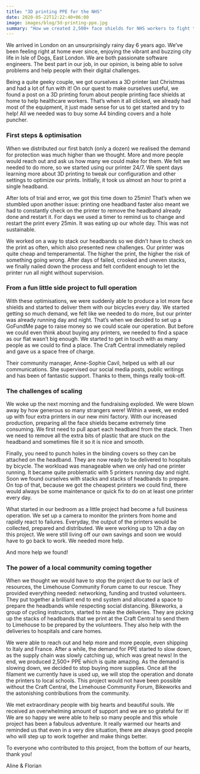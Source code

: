 ```yaml
---
title: "3D printing PPE for the NHS"
date: 2020-05-22T12:22:40+06:00
image: images/blog/3d-printing-ppe.jpg
summary: "How we created 2,500+ face shields for NHS workers to fight the PPE shortage crisis"
---
```

We arrived in London on an unsurprisingly rainy day 6 years ago. We’ve been feeling right at home ever since, enjoying the vibrant and buzzing city life in Isle of Dogs, East London.
We are both passionate software engineers. The best part in our job, in our opinion, is being able to solve problems and help people with their digital challenges.

Being a quite geeky couple, we got ourselves a 3D printer last Christmas and had a lot of fun with it! On our quest to make ourselves useful, we found a post on a 3D printing forum about people printing face shields at home to help healthcare workers. That’s when it all clicked, we already had most of the equipment, it just made sense for us to get started and try to help! All we needed was to buy some A4 binding covers and a hole puncher.

### First steps & optimisation 

When we distributed our first batch (only a dozen) we realised the demand for protection was much higher than we thought. More and more people would reach out and ask us how many we could make for them. We felt we needed to do more, so we started using our printer 24/7. We spent days learning more about 3D printing to tweak our configuration and other settings to optimize our prints.
Initially, it took us almost an hour to print a single headband. 

After lots of trial and error, we got this time down to 25min! That’s when we stumbled upon another issue: printing one headband faster also meant we had to constantly check on the printer to remove the headband already done and restart it. For days we used a timer to remind us to change and restart the print every 25min. It was eating up our whole day. This was not sustainable.

We worked on a way to stack our headbands so we didn’t have to check on the print as often, which also presented new challenges. Our printer was quite cheap and temperamental. The higher the print, the higher the risk of something going wrong. After days of failed, crooked and uneven stacks, we finally nailed down the process and felt confident enough to let the printer run all night without supervision.

### From a fun little side project to full operation

With these optimisations, we were suddenly able to produce a lot more face shields and started to deliver them with our bicycles every day. We started getting so much demand, we felt like we needed to do more, but our printer was already running day and night.
That’s when we decided to set up a GoFundMe page to raise money so we could scale our operation. But before we could even think about buying any printers, we needed to find a space as our flat wasn’t big enough. We started to get in touch with as many people as we could to find a place. The Craft Central immediately replied and gave us a space free of charge.

Their community manager, Anne-Sophie Cavil, helped us with all our communications. She supervised our social media posts, public writings and has been of fantastic support.
Thanks to them, things really took-off.

### The challenges of scaling

We woke up the next morning and the fundraising exploded. We were blown away by how generous so many strangers were! Within a week, we ended up with four extra printers in our new mini factory. With our increased production, preparing all the face shields became extremely time consuming. We first need to pull apart each headband from the stack. Then we need to remove all the extra bits of plastic that are stuck on the headband and sometimes file it so it is nice and smooth. 

Finally, you need to punch holes in the binding covers so they can be attached on the headband. They are now ready to be delivered to hospitals by bicycle. The workload was manageable when we only had one printer running. It became quite problematic with 5 printers running day and night. Soon we found ourselves with stacks and stacks of headbands to prepare. On top of that, because we got the cheapest printers we could find, there would always be some maintenance or quick fix to do on at least one printer every day.

What started in our bedroom as a little project had become a full business operation. We set up a camera to monitor the printers from home and rapidly react to failures. Everyday, the output of the printers would be collected, prepared and distributed.
We were working up to 12h a day on this project. We were still living off our own savings and soon we would have to go back to work. We needed more help. 

And more help we found!

### The power of a local community coming together

When we thought we would have to stop the project due to our lack of resources, the Limehouse Community Forum came to our rescue. They provided everything needed: networking, funding and trusted volunteers. They put together a brilliant end to end system and allocated a space to prepare the headbands while respecting social distancing. 
Bikeworks, a group of cycling instructors, started to make the deliveries. They are picking up the stacks of headbands that we print at the Craft Central to send them to Limehouse to be prepared by the volunteers. They also help with the deliveries to hospitals and care homes.

We were able to reach out and help more and more people, even shipping to Italy and France. After a while, the demand for PPE started to slow down, as the supply chain was slowly catching up, which was great news! In the end, we produced 2,500+ PPE which is quite amazing. As the demand is slowing down, we decided to stop buying more supplies. Once all the filament we currently have is used up, we will stop the operation and donate the printers to local schools.
This project would not have been possible without the Craft Central, the Limehouse Community Forum, Bikeworks and the astonishing contributions from the community.

We met extraordinary people with big hearts and beautiful souls. We received an overwhelming amount of support and we are so grateful for it! We are so happy we were able to help so many people and this whole project has been a fabulous adventure. It really warmed our hearts and reminded us that even in a very dire situation, there are always good people who will step up to work together and make things better.

To everyone who contributed to this project, from the bottom of our hearts, thank you!


Aline & Florian